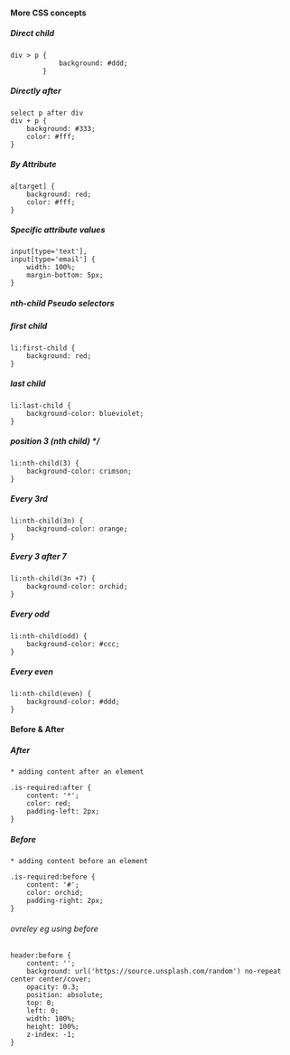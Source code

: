 #### More CSS concepts
##### Direct child     
```
div > p {
            background: #ddd;
        }
```
##### Directly after
```
select p after div
div + p {
    background: #333;
    color: #fff;
}
```        

##### By Attribute
```        
a[target] {
    background: red;
    color: #fff;
}
```

##### Specific attribute values
```         
input[type='text'],
input[type='email'] {
    width: 100%;
    margin-bottom: 5px;
}
```
##### nth-child Pseudo selectors

##### first child
```
li:first-child {
    background: red;
}
```
##### last child
``` 
li:last-child {
    background-color: blueviolet;
}
```
##### position 3 (nth child) */
```
li:nth-child(3) {
    background-color: crimson;
}
```
##### Every 3rd
```
li:nth-child(3n) {
    background-color: orange;
}
```
##### Every 3 after 7
``` 
li:nth-child(3n +7) {
    background-color: orchid;
}
```
##### Every odd
```
li:nth-child(odd) {
    background-color: #ccc;
}
```
##### Every even
```
li:nth-child(even) {
    background-color: #ddd;
}
``` 

#### Before & After
##### After
```
* adding content after an element

.is-required:after {
    content: '*';
    color: red;
    padding-left: 2px;
}
```    
##### Before
```
* adding content before an element

.is-required:before {
    content: '#';
    color: orchid;
    padding-right: 2px;
}
```  
###### ovreley eg using before
```
header:before {
    content: '';
    background: url('https://source.unsplash.com/random') no-repeat center center/cover;
    opacity: 0.3;
    position: absolute;
    top: 0;
    left: 0;
    width: 100%;
    height: 100%;
    z-index: -1;
}
```  

